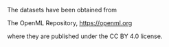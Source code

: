 The datasets have been obtained from

The OpenML Repository, https://openml.org

where they are published under the CC BY 4.0 license.
